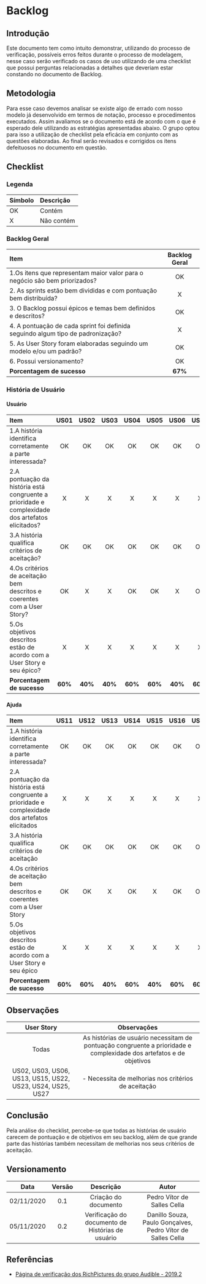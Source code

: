 # Backlog
 
## Introdução
Este documento tem como intuito demonstrar, utilizando do processo de verificação, possíveis erros feitos durante o processo de modelagem, nesse caso serão verificado os casos de uso utilizando de uma checklist que possui perguntas relacionadas a detalhes que deveriam estar constando no documento de Backlog.

## Metodologia

Para esse caso devemos analisar se existe algo de errado com nosso modelo já desenvolvido em termos de notação, processo e procedimentos executados. Assim avaliamos se o documento está de acordo com o que é esperado dele utilizando as estratégias apresentadas abaixo. O grupo optou para isso a utilização de checklist pela eficácia em conjunto com as questões elaboradas. Ao final serão revisados e corrigidos os itens defeituosos no documento em questão.

## Checklist

### Legenda
|Símbolo|Descrição|
|:-|:-|
|OK|Contém|
|X|Não contém|
 
### Backlog Geral
 
|Item|Backlog Geral|
|:-|:-:|
|1.Os itens que representam maior valor para o negócio são bem priorizados?|OK|
|2. As sprints estão bem divididas e com pontuação bem distribuída?|X|
|3. O Backlog possui épicos e temas bem definidos e descritos?|OK|
|4. A pontuação de cada sprint foi definida seguindo algum tipo de padronização?|X|
|5. As User Story foram elaboradas seguindo um modelo e/ou um padrão?|OK|
|6. Possui versionamento?|OK|
|**Porcentagem de sucesso**|**67%**|
 
### História de Usuário
 
#### Usuário
 
|Item|US01|US02|US03|US04|US05|US06|US07|US08|US09|US10|
|:-|:-:|:-:|:-:|:-:|:-:|:-:|:-:|:-:|:-:|:-:|
|1.A história identifica corretamente a parte interessada?|OK|OK|OK|OK|OK|OK|OK|OK|OK|OK|OK|
|2.A pontuação da história está congruente a prioridade e complexidade dos artefatos elicitados?|X|X|X|X|X|X|X|X|X|X|X|
|3.A história qualifica critérios de aceitação?|OK|OK|OK|OK|OK|OK|OK|OK|OK|OK|OK|
|4.Os critérios de aceitação bem descritos e coerentes com a User Story?|OK|X|X|OK|OK|X|OK|OK|OK|OK|OK|
|5.Os objetivos descritos estão de acordo com a User Story e seu épico?|X|X|X|X|X|X|X|X|X|X|X|
|**Porcentagem de sucesso**|**60%**|**40%**|**40%**|**60%**|**60%**|**40%**|**60%**|**60%**|**60%**|**60%**|**60%**|
 
#### Ajuda
 
|Item|US11|US12|US13|US14|US15|US16|US17|US18|US19|US20|US21|US22|US23|US24|US25|US26|US27|
|:-|:-:|:-:|:-:|:-:|:-:|:-:|:-:|:-:|:-:|:-:|:-:|:-:|:-:|:-:|:-:|:-:|:-:|
|1.A história identifica corretamente a parte interessada?|OK|OK|OK|OK|OK|OK|OK|OK|OK|OK|OK|OK|OK|OK|OK|OK|OK|
|2.A pontuação da história está congruente a prioridade e complexidade dos artefatos elicitados|X|X|X|X|X|X|X|X|X|X|X|X|X|X|X|X|X|
|3.A história qualifica critérios de aceitação|OK|OK|OK|OK|OK|OK|OK|OK|OK|OK|OK|OK|OK|OK|OK|OK|OK|
|4.Os critérios de aceitação bem descritos e coerentes com a User Story|OK|OK|X|OK|X|OK|OK|OK|OK|OK|OK|X|X|X|X|OK|X|
|5.Os objetivos descritos estão de acordo com a User Story e seu épico|X|X|X|X|X|X|X|X|X|X|X|X|X|X|X|X|X|
|**Porcentagem de sucesso**|**60%**|**60%**|**40%**|**60%**|**40%**|**60%**|**60%**|**60%**|**60%**|**60%**|**60%**|**40%**|**40%**|**40%**|**40%**|**40%**|**40%**|
 
## Observações
 
|User Story|Observações|
|:-:|:-:|
|Todas|As histórias de usuário necessitam de pontuação congruente a prioridade e complexidade dos artefatos e de objetivos|
|US02, US03, US06, US13, US15, US22, US23, US24, US25, US27|- Necessita de melhorias nos critérios de aceitação|
 
## Conclusão

Pela análise do checklist, percebe-se que todas as histórias de usuário carecem de pontuação e de objetivos em seu backlog, além de que grande parte das histórias também necessitam de melhorias nos seus critérios de aceitação.
 
## Versionamento
 
|Data|Versão|Descrição|Autor|
|:-:|:-:|:-:|:-:|
|02/11/2020|0.1|Criação do documento|Pedro Vítor de Salles Cella|
|05/11/2020|0.2|Verificação do documento de Histórias de usuário|Danillo Souza, Paulo Gonçalves, Pedro Vítor de Salles Cella|

 
## Referências
 
- [Página de verificação dos RichPictures do grupo Audible - 2019.2](https://requisitos-de-software.github.io/2019.2-Audible/verificacao_agil/)

